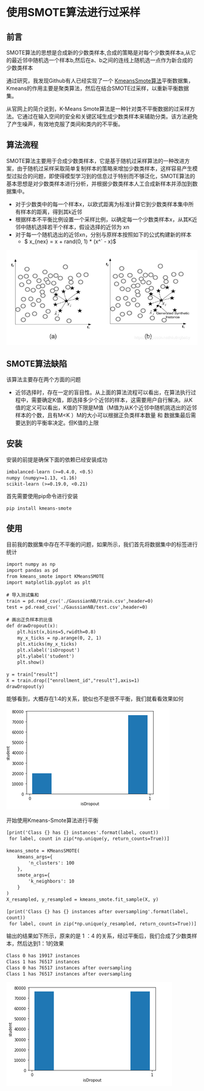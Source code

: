 # 使用SMOTE算法进行过采样

## 前言

SMOTE算法的思想是合成新的少数类样本,合成的策略是对每个少数类样本a,从它的最近邻中随机选一个样本b,然后在a、b之间的连线上随机选一点作为新合成的少数类样本

通过研究，我发现Github有人已经实现了一个 [KmeansSmote算法](https://github.com/felix-last/kmeans_smote)平衡数据集，Kmeans的作用主要是聚类算法，然后在结合SMOTE过采样，以重新平衡数据集。

从官网上的简介说到，K-Means Smote算法是一种针对类不平衡数据的过采样方法。它通过在输入空间的安全和关键区域生成少数类样本来辅助分类。该方法避免了产生噪声，有效地克服了类间和类内的不平衡。

## 算法流程

SMOTE算法主要用于合成少数类样本，它是基于随机过采样算法的一种改进方案，由于随机过采样采取简单复制样本的策略来增加少数类样本，这样容易产生模型过拟合的问题，即使得模型学习到的信息过于特别而不够泛化，SMOTE算法的基本思想是对少数类样本进行分析，并根据少数类样本人工合成新样本并添加到数据集中。

- 对于少数类中的每一个样本x，以欧式距离为标准计算它到少数类样本集中所有样本的距离，得到其k近邻
- 根据样本不平衡比例设置一个采样比例，以确定每一个少数类样本x，从其K近邻中随机选择若干个样本，假设选择的近邻为 xn
- 对于每一个随机选出的近邻xn，分别与原样本按照如下的公式构建新的样本
  - $ x_{nex} = x + rand(0, 1) * (x^` - x)$


![image-20201028220353900](images/image-20201028220353900.png)

## SMOTE算法缺陷

该算法主要存在两个方面的问题

- 近邻选择时，存在一定的盲目性。从上面的算法流程可以看出，在算法执行过程中，需要确定K值，即选择多少个近邻的样本，这需要用户自行解决。从K值的定义可以看出，K值的下限是M值（M值为从K个近邻中随机挑选出的近邻样本的个数，且有M<K ）M的大小可以根据正负类样本数量 和 数据集最后需要达到的平衡率决定。但K值的上限

## 安装

安装的前提是确保下面的依赖已经安装成功

```
imbalanced-learn (>=0.4.0, <0.5)
numpy (numpy>=1.13, <1.16)
scikit-learn (>=0.19.0, <0.21)
```

首先需要使用pip命令进行安装

```
pip install kmeans-smote
```

## 使用

目前我的数据集中存在不平衡的问题，如果所示，我们首先将数据集中的标签进行统计

```
import numpy as np
import pandas as pd
from kmeans_smote import KMeansSMOTE
import matplotlib.pyplot as plt

# 导入测试集和
train = pd.read_csv('./GaussianNB/train.csv',header=0)
test = pd.read_csv('./GaussianNB/test.csv',header=0)

# 画出正负样本的比值
def drawDropout(x):    
    plt.hist(x,bins=5,rwidth=0.8)
    my_x_ticks = np.arange(0, 2, 1)
    plt.xticks(my_x_ticks)
    plt.xlabel('isDropout')
    plt.ylabel('student')
    plt.show()
    
y = train["result"]
X = train.drop(["enrollment_id","result"],axis=1)
drawDropout(y)    
```

能够看到，大概存在1:4的关系，貌似也不是很不平衡，我们就看看效果如何


![image-20200527221056845](images/image-20200527221056845.png)

开始使用Kmeans-Smote算法进行平衡

```
[print('Class {} has {} instances'.format(label, count))
 for label, count in zip(*np.unique(y, return_counts=True))]

kmeans_smote = KMeansSMOTE(
    kmeans_args={
        'n_clusters': 100
    },
    smote_args={
        'k_neighbors': 10
    }
)
X_resampled, y_resampled = kmeans_smote.fit_sample(X, y)

[print('Class {} has {} instances after oversampling'.format(label, count))
 for label, count in zip(*np.unique(y_resampled, return_counts=True))]
```

输出的结果如下所示，原来的是 1 ：4 的关系，经过平衡后，我们合成了少数类样本，然后达到1：1的效果

```
Class 0 has 19917 instances
Class 1 has 76517 instances
Class 0 has 76517 instances after oversampling
Class 1 has 76517 instances after oversampling
```


![image-20200527221259769](images/image-20200527221259769.png)